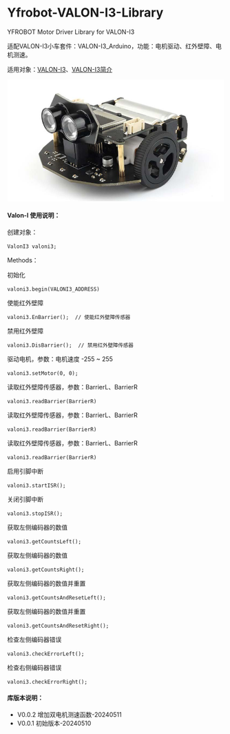 # Yfrobot-VALON-I3-Library
YFROBOT Motor Driver Library for VALON-I3

适配VALON-I3小车套件：VALON-I3_Arduino，功能：电机驱动、红外壁障、电机测速。

适用对象：[VALON-I3](https://item.taobao.com/item.htm?id=622871845399)、[VALON-I3简介](http://www.yfrobot.com.cn/wiki/index.php?title=Arduino_Valon-I3)


![](./assets/YF_VALONI3.jpg)


#### Valon-I 使用说明：

创建对象：

`ValonI3 valoni3;`

Methods：

初始化

`valoni3.begin(VALONI3_ADDRESS) `

使能红外壁障

`valoni3.EnBarrier();  // 使能红外壁障传感器`

禁用红外壁障

`valoni3.DisBarrier();  // 禁用红外壁障传感器`

驱动电机，参数：电机速度 -255 ~ 255

`valoni3.setMotor(0, 0);`

读取红外壁障传感器，参数：BarrierL、BarrierR

`valoni3.readBarrier(BarrierR)`

读取红外壁障传感器，参数：BarrierL、BarrierR

`valoni3.readBarrier(BarrierR)`

读取红外壁障传感器，参数：BarrierL、BarrierR

`valoni3.readBarrier(BarrierR)`

启用引脚中断

`valoni3.startISR();`

关闭引脚中断

`valoni3.stopISR();`

获取左侧编码器的数值

`valoni3.getCountsLeft();`

获取左侧编码器的数值

`valoni3.getCountsRight();`

获取左侧编码器的数值并重置

`valoni3.getCountsAndResetLeft();`

获取左侧编码器的数值并重置

`valoni3.getCountsAndResetRight();`

检查左侧编码器错误

`valoni3.checkErrorLeft();`

检查右侧编码器错误

`valoni3.checkErrorRight();`


#### 库版本说明：

*  V0.0.2 增加双电机测速函数-20240511
*  V0.0.1 初始版本-20240510